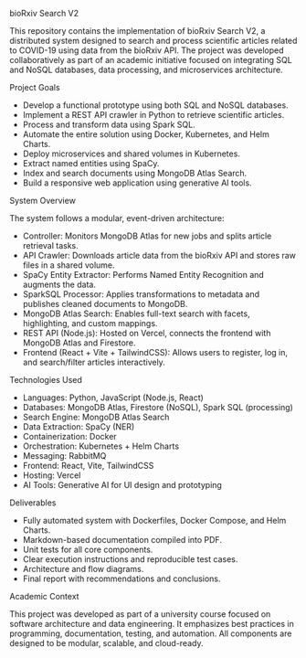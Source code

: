 bioRxiv Search V2 

This repository contains the implementation of bioRxiv Search V2, a distributed system designed to search and process scientific articles related to COVID-19 using data from the bioRxiv API. The project was developed collaboratively as part of an academic initiative focused on integrating SQL and NoSQL databases, data processing, and microservices architecture.

Project Goals

- Develop a functional prototype using both SQL and NoSQL databases.
- Implement a REST API crawler in Python to retrieve scientific articles.
- Process and transform data using Spark SQL.
- Automate the entire solution using Docker, Kubernetes, and Helm Charts.
- Deploy microservices and shared volumes in Kubernetes.
- Extract named entities using SpaCy.
- Index and search documents using MongoDB Atlas Search.
- Build a responsive web application using generative AI tools.

System Overview

The system follows a modular, event-driven architecture:
- Controller: Monitors MongoDB Atlas for new jobs and splits article retrieval tasks.
- API Crawler: Downloads article data from the bioRxiv API and stores raw files in a shared volume.
- SpaCy Entity Extractor: Performs Named Entity Recognition and augments the data.
- SparkSQL Processor: Applies transformations to metadata and publishes cleaned documents to MongoDB.
- MongoDB Atlas Search: Enables full-text search with facets, highlighting, and custom mappings.
- REST API (Node.js): Hosted on Vercel, connects the frontend with MongoDB Atlas and Firestore.
- Frontend (React + Vite + TailwindCSS): Allows users to register, log in, and search/filter articles interactively.

Technologies Used

- Languages: Python, JavaScript (Node.js, React)
- Databases: MongoDB Atlas, Firestore (NoSQL), Spark SQL (processing)
- Search Engine: MongoDB Atlas Search
- Data Extraction: SpaCy (NER)
- Containerization: Docker
- Orchestration: Kubernetes + Helm Charts
- Messaging: RabbitMQ
- Frontend: React, Vite, TailwindCSS
- Hosting: Vercel
- AI Tools: Generative AI for UI design and prototyping

Deliverables

- Fully automated system with Dockerfiles, Docker Compose, and Helm Charts.
- Markdown-based documentation compiled into PDF.
- Unit tests for all core components.
- Clear execution instructions and reproducible test cases.
- Architecture and flow diagrams.
- Final report with recommendations and conclusions.

Academic Context

This project was developed as part of a university course focused on software architecture and data engineering. It emphasizes best practices in programming, documentation, testing, and automation. All components are designed to be modular, scalable, and cloud-ready.

